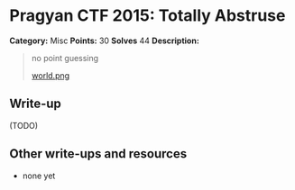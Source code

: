 # Pragyan CTF 2015: Totally Abstruse

**Category:** Misc
**Points:** 30
**Solves** 44
**Description:**

> no point guessing
>
> [world.png](world.png)

## Write-up

(TODO)

## Other write-ups and resources

* none yet
